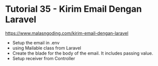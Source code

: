 # Tutorial 35 - Kirim Email Dengan Laravel
https://www.malasngoding.com/kirim-email-dengan-laravel

- Setup the email in .env
- using Mailable class from Laravel
- Create the blade for the body of the email. It includes passing value.
- Setup receiver from Controller
